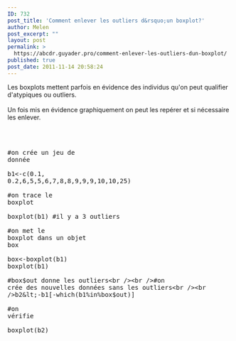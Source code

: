 ```yaml
---
ID: 732
post_title: 'Comment enlever les outliers d&rsquo;un boxplot?'
author: Melen
post_excerpt: ""
layout: post
permalink: >
  https://abcdr.guyader.pro/comment-enlever-les-outliers-dun-boxplot/
published: true
post_date: 2011-11-14 20:58:24
---
```

Les boxplots mettent parfois en évidence des individus qu'on peut qualifier d'atypiques ou outliers.<br /><br />Un fois mis en évidence graphiquement on peut les repérer et si nécessaire les enlever.<br /><br /> <pre lang='rsplus'><br /><br />#on crée un jeu de donnée <br /><br />b1&lt;-c(0.1, 0.2,6,5,5,6,7,8,8,9,9,9,10,10,25)<br /><br />#on trace le boxplot<br /><br />boxplot(b1) #il y a 3 outliers <br /><br />#on met le boxplot dans un objet box<br /><br />box&lt;-boxplot(b1)<br />boxplot(b1)<br /><br />#box$out donne les outliers<br /><br />#on crée des nouvelles données sans les outliers<br /><br />b2&lt;-b1[-which(b1%in%box$out)]<br /><br />#on vérifie<br /><br />boxplot(b2)<br /><br /></pre> <br /><br />